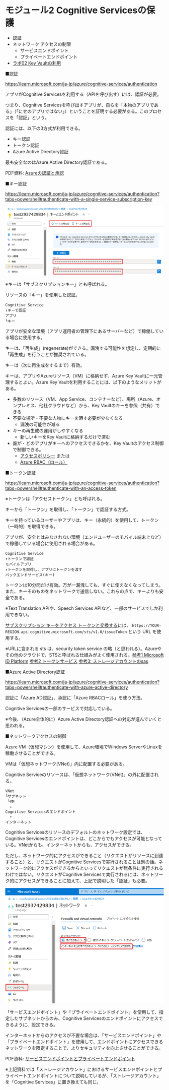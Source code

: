 # モジュール2 Cognitive Servicesの保護

- 認証
- ネットワーク アクセスの制限
  - サービスエンドポイント
  - プライベートエンドポイント
- [ラボ02 Key Vaultの利用](lab02cs.md)

■認証

https://learn.microsoft.com/ja-jp/azure/cognitive-services/authentication

アプリがCognitive Servicesを利用する（APIを呼び出す）には、認証が必要。

つまり、Cognitive Servicesを呼び出すアプリが、自らを「本物のアプリである」（「にせのアプリではない」）ということを証明する必要がある。このプロセスを「認証」という。

認証には、以下の3方式が利用できる。

- キー認証
- トークン認証
- Azure Active Directory認証

最も安全なのはAzure Active Directory認証である。

PDF資料: [Azureの認証と承認](../SC/pdf/Azureの認証と承認.pdf)

■キー認証

https://learn.microsoft.com/ja-jp/azure/cognitive-services/authentication?tabs=powershell#authenticate-with-a-single-service-subscription-key

![](images/ss-2023-04-04-09-00-52.png)

※キーは「サブスクリプションキー」とも呼ばれる。

リソースの「キー」を使用した認証。

```
Cognitive Service
↑キーで認証
アプリ
└キー
```

アプリが安全な環境（アプリ運用者の管理下にあるサーバーなど）で稼働している場合に使用する。

キーは、「再生成」(regenerate)ができる。漏洩する可能性を想定し、定期的に「再生成」を行うことが推奨されている。

キーは（次に再生成をするまで）有効。

キーは、アプリやAzureリソース（VM）に格納せず、Azure Key Vaultに一元管理するとよい。Azure Key Vaultを利用することには、以下のようなメリットがある。

- 多数のリソース（VM、App Service、コンテナーなど）、場所（Azure、オンプレミス、他社クラウドなど）から、Key Vaultのキーを参照（共有）できる
- 不要な場所・不要な人物にキーを晒す必要が少なくなる
  - 漏洩の可能性が減る
- キーの再生成の運用がしやすくなる
  - 新しいキーをKey Vaultに格納するだけで済む
- 誰が・どのアプリがキーへのアクセスできるかを、Key Vaultのアクセス制御で制御できる。
  - [アクセスポリシー](https://learn.microsoft.com/ja-jp/azure/key-vault/general/assign-access-policy?tabs=azure-portal) または
  - [Azure RBAC（ロール）](https://learn.microsoft.com/ja-jp/azure/key-vault/general/rbac-guide?tabs=azure-cli)

■トークン認証

https://learn.microsoft.com/ja-jp/azure/cognitive-services/authentication?tabs=powershell#authenticate-with-an-access-token

※トークンは「アクセストークン」とも呼ばれる。

キーから「トークン」を取得し、「トークン」で認証する方式。

キーを持っているユーザーやアプリは、キー（永続的）を使用して、トークン（一時的）を取得できる。

アプリが、安全とはみなされない環境（エンドユーザーのモバイル端末上など）で稼働している場合に使用される場合がある。

```
Cognitive Service
↑トークンで認証
モバイルアプリ
↑トークンを取得し、アプリにトークンを渡す
バックエンドサービス(キー)
```

トークンは10分間だけ有効。万が一漏洩しても、すぐに使えなくなってしまう。また、キーそのものをネットワークで送信しない。これらの点で、キーよりも安全である。

※Text Translation APIや、Speech Services APIなど、一部のサービスでしか利用できない。

[サブスクリプション キーをアクセス トークンと交換する](https://learn.microsoft.com/ja-jp/azure/cognitive-services/authentication?tabs=powershell#sample-requests-1)には、
`https://YOUR-REGION.api.cognitive.microsoft.com/sts/v1.0/issueToken` という URL を使用する。

※URLに含まれる sts は、security token service の略（と思われる）。Azureやその他のクラウドで、STSと呼ばれる仕組みがよく使用される。[参考1 Microsoft ID Platform](https://learn.microsoft.com/ja-jp/azure/active-directory/develop/access-tokens#payload-claims) [参考2 トークンサービス](https://learn.microsoft.com/ja-jp/azure/remote-rendering/how-tos/tokens#token-service-rest-api) [参考3: ストレージアカウントのsas](https://learn.microsoft.com/ja-jp/azure/storage/common/storage-sas-overview)

■Azure Active Directory認証

https://learn.microsoft.com/ja-jp/azure/cognitive-services/authentication?tabs=powershell#authenticate-with-azure-active-directory

認証に「Azure AD認証」、承認に「Azure RBACロール」を使う方法。

Cognitive Servicesの一部のサービスで対応している。

※今後、（Azure全体的に）Azure Active Directory認証への対応が進んでいくと思われる。

■ネットワークアクセスの制御

Azure VM（仮想マシン）を使用して、Azure環境でWindows ServerやLinuxを稼働させることができる。

VMは「仮想ネットワーク(VNet)」内に配置する必要がある。

Cognitive Serviceのリソースは、「仮想ネットワーク(VNet)」の外に配置される。

```
VNet
└サブネット
 └VM
  ↓
Cognitive Servicesのエンドポイント
  ↑
インターネット
```

Cognitive Servicesのリソースのデフォルトのネットワーク設定では、Cognitive Servicesのエンドポイントは、どこからでもアクセスが可能となっている。VNetからも、インターネットからも、アクセスができる。

ただし、ネットワーク的にアクセスができること（リクエストがリソースに到達すること）と、リクエストがCognitive Servicesで実行されることは別の話。ネットワーク的にアクセスができるからといってリクエストが無条件に実行されるわけではない。リクエストがCognitive Servicesで実行されるには、ネットワーク的にアクセスができることに加えて、上記で説明した「認証」も必要。

![](images/ss-2023-04-04-09-15-00.png)

「サービスエンドポイント」や「プライベートエンドポイント」を使用して、指定したサブネットからのみ、Cognitive Servicesのエンドポイントにアクセスできるように、設定できる。

インターネットからのアクセスが不要な場合は、「サービスエンドポイント」や「プライベートエンドポイント」を使用して、エンドポイントにアクセスできるネットワークを限定することで、よりセキュリティを向上させることができる。

PDF資料: [サービスエンドポイントとプライベートエンドポイント](../AZ-104/pdf/mod06/%E3%82%B5%E3%83%BC%E3%83%93%E3%82%B9%E3%82%A8%E3%83%B3%E3%83%89%E3%83%9D%E3%82%A4%E3%83%B3%E3%83%88vs%E3%83%97%E3%83%A9%E3%82%A4%E3%83%99%E3%83%BC%E3%83%88%E3%82%A8%E3%83%B3%E3%83%89%E3%83%9D%E3%82%A4%E3%83%B3%E3%83%88.pdf)

※上記資料では「ストレージアカウント」におけるサービスエンドポイントとプライベートエンドポイントについて説明しているが、「ストレージアカウント」を「Cognitive Services」に置き換えても同じ。

